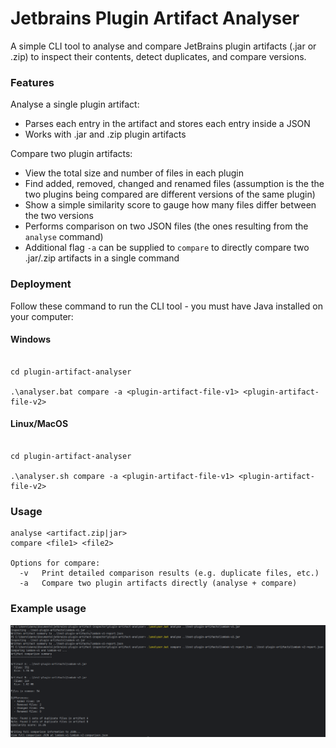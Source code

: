 # Jetbrains Plugin Artifact Analyser
A simple CLI tool to analyse and compare JetBrains plugin artifacts (.jar or .zip) to inspect their contents, detect duplicates, and compare versions.

### Features
Analyse a single plugin artifact:
  - Parses each entry in the artifact and stores each entry inside a JSON
  - Works with .jar and .zip plugin artifacts

Compare two plugin artifacts:
  - View the total size and number of files in each plugin
  - Find added, removed, changed and renamed files (assumption is the the two plugins being compared are different versions of the same plugin)
  - Show a simple similarity score to gauge how many files differ between the two versions
  - Performs comparison on two JSON files (the ones resulting from the `analyse` command)
  - Additional flag `-a` can be supplied to `compare` to directly compare two .jar/.zip artifacts in a single command

### Deployment
Follow these command to run the CLI tool - you must have Java installed on your computer:

#### Windows
```git clone https://github.com/dannykli/jetbrains-plugin-artifact-inspector.git

cd plugin-artifact-analyser

.\analyser.bat compare -a <plugin-artifact-file-v1> <plugin-artifact-file-v2>
```

#### Linux/MacOS
```git clone https://github.com/dannykli/jetbrains-plugin-artifact-inspector.git

cd plugin-artifact-analyser

.\analyser.sh compare -a <plugin-artifact-file-v1> <plugin-artifact-file-v2>
```

### Usage
```
analyse <artifact.zip|jar>
compare <file1> <file2>

Options for compare:
  -v   Print detailed comparison results (e.g. duplicate files, etc.)
  -a   Compare two plugin artifacts directly (analyse + compare)
```

### Example usage
![Example](example-screenshot.png)
